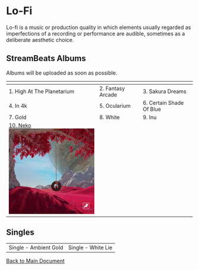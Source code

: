 # Lo-Fi

Lo-fi is a music or production quality in which elements usually regarded as imperfections of a recording or performance are audible, sometimes as a deliberate aesthetic choice.

## StreamBeats Albums

Albums will be uploaded as soon as possible.

| []()                                                                                                             |                   |                          |
| ---------------------------------------------------------------------------------------------------------------- | ----------------- | ------------------------ |
| 1. High At The Planetarium                                                                                       | 2. Fantasy Arcade | 3. Sakura Dreams         |
| 4. In 4k                                                                                                         | 5. Ocularium      | 6. Certain Shade Of Blue |
| 7. Gold                                                                                                          | 8. White          | 9. Inu                   |
| [10. Neko](/Lo-Fi/10-Neko)<br>[<img src="/Lo-Fi/10-Neko/artwork.png" width="300" alt="10. Neko">](/Lo-Fi/10-neko/) |                   |                          |

## Singles

|                       |                    |
| --------------------- | ------------------ |
| Single - Ambient Gold | Single - White Lie |

[Back to Main Document](https://github.com/tbogard/streambeats)
